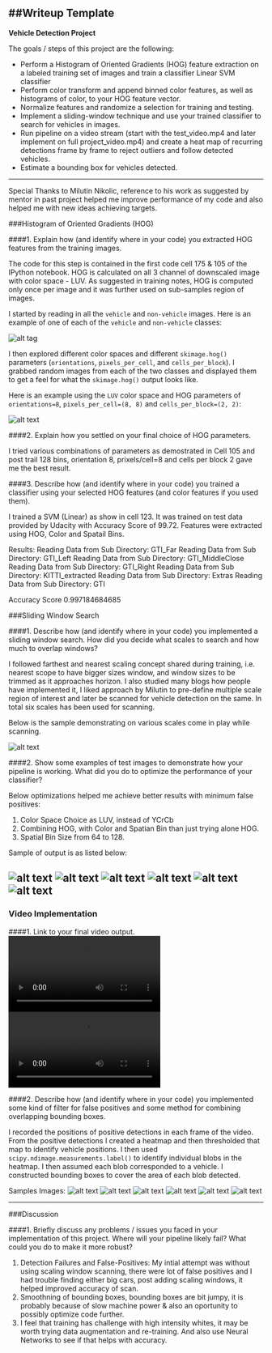 ##Writeup Template
---

**Vehicle Detection Project**

The goals / steps of this project are the following:

* Perform a Histogram of Oriented Gradients (HOG) feature extraction on a labeled training set of images and train a classifier Linear SVM classifier
* Perform color transform and append binned color features, as well as histograms of color, to your HOG feature vector. 
* Normalize features and randomize a selection for training and testing.
* Implement a sliding-window technique and use your trained classifier to search for vehicles in images.
* Run pipeline on a video stream (start with the test_video.mp4 and later implement on full project_video.mp4) and create a heat map of recurring detections frame by frame to reject outliers and follow detected vehicles.
* Estimate a bounding box for vehicles detected.

---
Special Thanks to Milutin Nikolic, reference to his work as suggested by mentor in past project helped me improve performance of my code and also helped me with new ideas achieving targets.


###Histogram of Oriented Gradients (HOG)

####1. Explain how (and identify where in your code) you extracted HOG features from the training images.

The code for this step is contained in the first code cell 175 & 105 of the IPython notebook. HOG is calculated on all 3 channel of downscaled image with color space - LUV. As suggested in training notes, HOG is computed only once per image and it was further used on sub-samples region of images.  

I started by reading in all the `vehicle` and `non-vehicle` images.  Here is an example of one of each of the `vehicle` and `non-vehicle` classes:

![alt tag](output_images/data_visualization.png)

I then explored different color spaces and different `skimage.hog()` parameters (`orientations`, `pixels_per_cell`, and `cells_per_block`).  I grabbed random images from each of the two classes and displayed them to get a feel for what the `skimage.hog()` output looks like.

Here is an example using the `LUV` color space and HOG parameters of `orientations=8`, `pixels_per_cell=(8, 8)` and `cells_per_block=(2, 2)`:


![alt text](output_images/feature_extract.png)

####2. Explain how you settled on your final choice of HOG parameters.

I tried various combinations of parameters as demostrated in Cell 105 and post trail 128 bins, orientation 8, prixels/cell=8 and cells per block 2 gave me the best result.

####3. Describe how (and identify where in your code) you trained a classifier using your selected HOG features (and color features if you used them).

I trained a SVM (Linear) as show in cell 123. It was trained on test data provided by Udacity with Accuracy Score of 99.72. Features were extracted using HOG, Color and Spatail Bins. 

Results:
Reading Data from Sub Directory:  GTI_Far
Reading Data from Sub Directory:  GTI_Left
Reading Data from Sub Directory:  GTI_MiddleClose
Reading Data from Sub Directory:  GTI_Right
Reading Data from Sub Directory:  KITTI_extracted
Reading Data from Sub Directory:  Extras
Reading Data from Sub Directory:  GTI

Accuracy Score 0.997184684685


###Sliding Window Search

####1. Describe how (and identify where in your code) you implemented a sliding window search.  How did you decide what scales to search and how much to overlap windows?

I followed farthest and nearest scaling concept shared during training, i.e. nearest scope to have bigger sizes window, and window sizes to be trimmed as it approaches horizon. I also studied many blogs how people have implemented it, I liked approach by Milutin to pre-define multiple scale region of interest and later be scanned for vehicle detection on the same. In total six scales has been used for scanning.

Below is the sample demonstrating on various scales come in play while scanning. 

![alt text](output_images/window_plot.png)

####2. Show some examples of test images to demonstrate how your pipeline is working.  What did you do to optimize the performance of your classifier?

Below optimizations helped me achieve better results with minimum false positives:
1. Color Space Choice as LUV, instead of YCrCb
2. Combining HOG, with Color and Spatian Bin than just trying alone HOG.
3. Spatial Bin Size from 64 to 128. 

Sample of output is as listed below:

![alt text](output_images/test1.jpg)
![alt text](output_images/test2.jpg)
![alt text](output_images/test3.jpg)
![alt text](output_images/test4.jpg)
![alt text](output_images/test5.jpg)
![alt text](output_images/test6.jpg)
---

### Video Implementation

####1. Link to your final video output.
![Project Video](output_videos/cars_project_video.mp4)
![Test Video](output_videos/cars_test_video.mp4)


####2. Describe how (and identify where in your code) you implemented some kind of filter for false positives and some method for combining overlapping bounding boxes.

I recorded the positions of positive detections in each frame of the video.  From the positive detections I created a heatmap and then thresholded that map to identify vehicle positions.  I then used `scipy.ndimage.measurements.label()` to identify individual blobs in the heatmap.  I then assumed each blob corresponded to a vehicle.  I constructed bounding boxes to cover the area of each blob detected.  

Samples Images:
![alt text](output_images/heat1.png)
![alt text](output_images/heat2.png)
![alt text](output_images/heat3.png)
![alt text](output_images/heat4.png)
![alt text](output_images/heat5.png)
![alt text](output_images/heat6.png)




---

###Discussion

####1. Briefly discuss any problems / issues you faced in your implementation of this project.  Where will your pipeline likely fail?  What could you do to make it more robust?

1. Detection Failures and False-Positives: My intial attempt was without using scaling window scanning, there were lot of false positives and I had trouble finding either big cars, post adding scaling windows, it helped improved accuracy of scan.
2. Smoothning of bounding boxes, bounding boxes are bit jumpy, it is probably because of slow machine power & also an oportunity to possibly optimize code further.
3. I feel that training has challenge with high intensity whites, it may be worth trying data augmentation and re-training. And also use Neural Networks to see if that helps with accuracy. 

